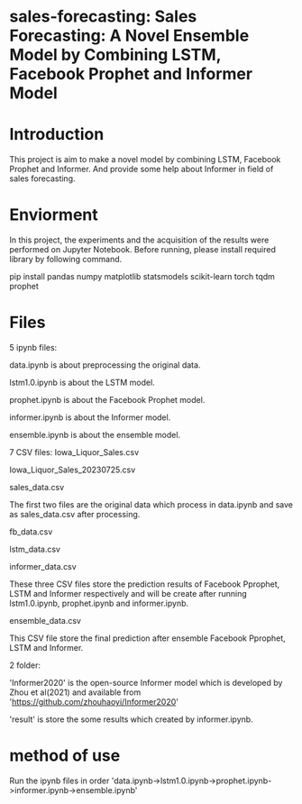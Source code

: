 # sales-forecasting: Sales Forecasting: A Novel Ensemble Model by Combining LSTM, Facebook Prophet and Informer Model

# Introduction
This project is aim to make a novel model by combining LSTM, Facebook Prophet and Informer. And provide some help about Informer in field of sales forecasting.

# Enviorment
In this project, the experiments and the acquisition of the results were performed on Jupyter Notebook. Before running, please install required library by following command.

pip install pandas numpy matplotlib statsmodels scikit-learn torch tqdm prophet

# Files
5 ipynb files:

  data.ipynb is about preprocessing the original data.
  
  lstm1.0.ipynb is about the LSTM model.
  
  prophet.ipynb is about the Facebook Prophet model.
  
  informer.ipynb is about the Informer model.
  
  ensemble.ipynb is about the ensemble model.

7 CSV files:
  Iowa_Liquor_Sales.csv
  
  Iowa_Liquor_Sales_20230725.csv
  
  sales_data.csv
  
The first two files are the original data which process in data.ipynb and save as sales_data.csv after processing.

  fb_data.csv
  
  lstm_data.csv
  
  informer_data.csv
  
These three CSV files store the prediction results of Facebook Pprophet, LSTM and Informer respectively and will be create after running lstm1.0.ipynb, prophet.ipynb and informer.ipynb.

  ensemble_data.csv
  
This CSV file store the final prediction after ensemble Facebook Pprophet, LSTM and Informer.

2 folder:

  'Informer2020' is the open-source Informer model which is developed by Zhou et al(2021) and available from 'https://github.com/zhouhaoyi/Informer2020'
  
  'result' is store the some results which created by informer.ipynb.

# method of use

Run the ipynb files in order 'data.ipynb->lstm1.0.ipynb->prophet.ipynb->informer.ipynb->ensemble.ipynb'


